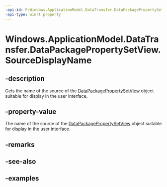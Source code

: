 ```yaml
---
-api-id: P:Windows.ApplicationModel.DataTransfer.DataPackagePropertySetView.SourceDisplayName
-api-type: winrt property
---
```


<!-- Property syntax.
public string SourceDisplayName { get; }
-->

# Windows.ApplicationModel.DataTransfer.DataPackagePropertySetView.SourceDisplayName

## -description
Gets the name of the source of the [DataPackagePropertySetView](datapackagepropertysetview.md) object suitable for display in the user interface.

## -property-value
The name of the source of the [DataPackagePropertySetView](datapackagepropertysetview.md) object suitable for display in the user interface.

## -remarks

## -see-also

## -examples

